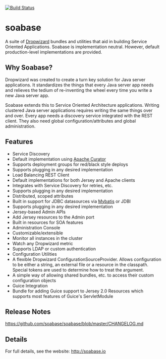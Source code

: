 [![Build Status](https://travis-ci.org/soabase/soabase.svg?branch=master)](https://travis-ci.org/soabase/soabase)

soabase
=======

A suite of [Dropwizard](http://dropwizard.io/) bundles and utilities that aid in building 
Service Oriented Applications. Soabase is implementation neutral. However, default production-level implementations
are provided.

Why Soabase?
------------

Dropwizard was created to create a turn key solution for Java server applications. It standardizes the things that
every Java server app needs and relieves the tedium of re-inventing the wheel every time you write a new Java server app.

Soabase extends this to Service Oriented Architecture applications. Writing clustered Java server applications
requires writing the same things over and over. Every app needs a discovery service integrated with the REST client.
They also need global configuration/attributes and global administration.

Features
--------

* Service Discovery
 * Default implementation using [Apache Curator](http://curator.apache.org/curator-x-discovery/index.html)
 * Supports deployment groups for red/black style deploys
 * Supports plugging in any desired implementation
* Load Balancing REST Client
 * Default implementations for both Jersey and Apache clients
 * Integrates with Service Discovery for retries, etc.
 * Supports plugging in any desired implementation
* Distributed, scoped attributes
 * Built in support for JDBC datasources via [Mybatis](http://mybatis.github.io/mybatis-3/) or JDBI
 * Supports plugging in any desired implementation
* Jersey-based Admin APIs
 * Add Jersey resources to the Admin port
 * Built in resources for SOA features
* Administration Console
 * Customizable/extensible
 * Monitor all instances in the cluster
 * Watch any Dropwizard metric
 * Supports LDAP or custom authentication
* Configuration Utilities
 * A flexible Dropwizard ConfigurationSourceProvider. Allows configuration to be either a string, an external file or a resource in the classpath. Special tokens are used to determine how to treat the argument.
 * A simple way of allowing shared bundles, etc. to access their custom configuration objects
* Guice Integration
 * Bundle for adding Guice support to Jersey 2.0 Resources which supports most features of Guice's ServletModule

Release Notes
-------------
https://github.com/soabase/soabase/blob/master/CHANGELOG.md

Details
-------

For full details, see the website: http://soabase.io
